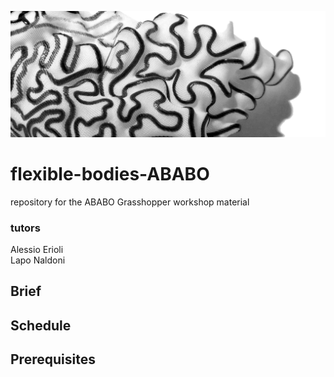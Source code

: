 ![Flexible Bodies cover](https://raw.githubusercontent.com/ale2x72/flexible-bodies-ABABO/master/%40%20media/FB_cover.png)
# flexible-bodies-ABABO
repository for the ABABO Grasshopper workshop material

### tutors
Alessio Erioli  
Lapo Naldoni  

## Brief

## Schedule

## Prerequisites

